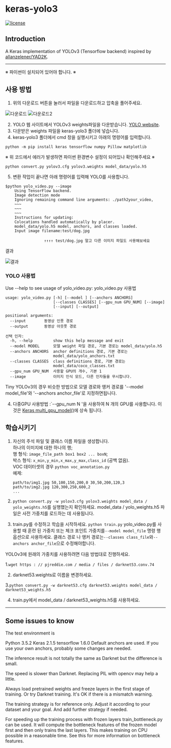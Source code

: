 ﻿# keras-yolo3

[![license](https://img.shields.io/github/license/mashape/apistatus.svg)](LICENSE)

## Introduction

A Keras implementation of YOLOv3 (Tensorflow backend) inspired by [allanzelener/YAD2K](https://github.com/allanzelener/YAD2K).


---
※ 파이썬이 설치되어 있어야 합니다. ※

## 사용 방법
1. 위의 다운로드 버튼을 눌러서 파일을 다운로드하고 압축을 풀어주세요.

![다운로드](./image/1.png)
![다운로드2](./image/2.png)

2. YOLO 웹 사이트에서 YOLOv3 weights파일을 다운받습니다. [YOLO website](https://pjreddie.com/media/files/yolov3.weights).
3. 다운받은 weights 파일을 keras-yolo3 폴더에 넣습니다.
4. keras-yolo3 폴더에서 cmd 창을 실행시키고 아래의 명령어를 입력합니다.

```
python -m pip install keras tensorflow numpy Pillow matplotlib
```
※ 위 코드에서 에러가 발생하면 파이썬 환경변수 설정이 되어있나 확인해주세요 ※

```
python convert.py yolov3.cfg yolov3.weights model_data/yolo.h5
```
5. 변환 작업이 끝나면 아래 명령어를 입력해 YOLO를 사용합니다.
```
$python yolo_video.py --image
    Using TensorFlow backend.
    Image detection mode
    Ignoring remaining command line arguments: ./path2your_video,
    ~~~
    ~~~
    ~~~
    Instructions for updating:
    Colocations handled automatically by placer.
    model_data/yolo.h5 model, anchors, and classes loaded.
    Input image filename:test/dog.jpg
``` 
                     ↑↑↑↑ test/dog.jpg 말고 다른 이미지 파일도 사용해보세요

결과

![결과](./image/3.jpg)

### YOLO 사용법
Use --help to see usage of yolo_video.py:
yolo_video.py 사용법
```
usage: yolo_video.py [-h] [--model ] [--anchors ANCHORS]
                     [--classes CLASSES] [--gpu_num GPU_NUM] [--image]
                     [--input] [--output]

positional arguments:
  --input        동영상 인풋 경로
  --output       동영상 아웃풋 경로

선택 인자:
  -h, --help         show this help message and exit
  --model MODEL      모델 weight 파일 경로, 기본 경로는 model_data/yolo.h5
  --anchors ANCHORS  anchor definitions 경로, 기본 경로는
                     model_data/yolo_anchors.txt
  --classes CLASSES  class definitions 경로, 기본 경로는
                     model_data/coco_classes.txt
  --gpu_num GPU_NUM  사용할 GPU의 개수, 기본 1
  --image            이미지 인식 모드, 다른 인자들을 무시합니다.
```



Tiny YOLOv3의 경우 비슷한 방법으로 모델 경로와 앵커 경로를 '--model model_file'와 '--anchors anchor_file'로 지정하면됩니다.

4. 다중GPU 사용방법 :`--gpu_num N '을 사용하여 N 개의 GPU를 사용합니다. 이것은 [Keras multi_gpu_model()](https://keras.io/utils/#multi_gpu_model)에 상속 됩니다.

## 학습시키기

1. 자신의 주석 파일 및 클래스 이름 파일을 생성합니다.  
    하나의 이미지에 대한 하나의 행;  
    행 형식: `image_file_path box1 box2 ... boxN`;  
    박스 형식: `x_min,y_min,x_max,y_max,class_id` (공백 없음).  
    VOC 데이터셋의 경우 `python voc_annotation.py`  
    예제:
    ```
    path/to/img1.jpg 50,100,150,200,0 30,50,200,120,3
    path/to/img2.jpg 120,300,250,600,2
    ...
    ```

2. `python convert.py -w yolov3.cfg yolov3.weights model_data / yolo_weights.h5`를 실행했는지 확인하세요.
    model_data / yolo_weights.h5 파일은 사전 가중치를 로드하는 데 사용됩니다.

3. train.py를 수정하고 학습을 시작하세요.
    `python train.py`
    yolo_video.py를 사용할 때 훈련 된 가중치 또는 체크 포인트 가중치를`--model model_file` 명령 행 옵션으로 사용하세요.
    클래스 경로 나 앵커 경로는`--classes class_file`와`--anchors anchor_file`으로 수정해야합니다.


YOLOv3에 원래의 가중치를 사용하려면 다음 방법대로 진행하세요.

1.`wget https : // pjreddie.com / media / files / darknet53.conv.74`    

2. darknet53.weights로 이름을 변경하세요.     

3.`python convert.py -w darknet53.cfg darknet53.weights model_data / darknet53_weights.h5`     

4. train.py에서 model_data / darknet53_weights.h5를 사용하세요.      

---

## Some issues to know
The test environment is

Python 3.5.2
Keras 2.1.5
tensorflow 1.6.0
Default anchors are used. If you use your own anchors, probably some changes are needed.

The inference result is not totally the same as Darknet but the difference is small.

The speed is slower than Darknet. Replacing PIL with opencv may help a little.

Always load pretrained weights and freeze layers in the first stage of training. Or try Darknet training. It's OK if there is a mismatch warning.

The training strategy is for reference only. Adjust it according to your dataset and your goal. And add further strategy if needed.

For speeding up the training process with frozen layers train_bottleneck.py can be used. It will compute the bottleneck features of the frozen model first and then only trains the last layers. This makes training on CPU possible in a reasonable time. See this for more information on bottleneck features.